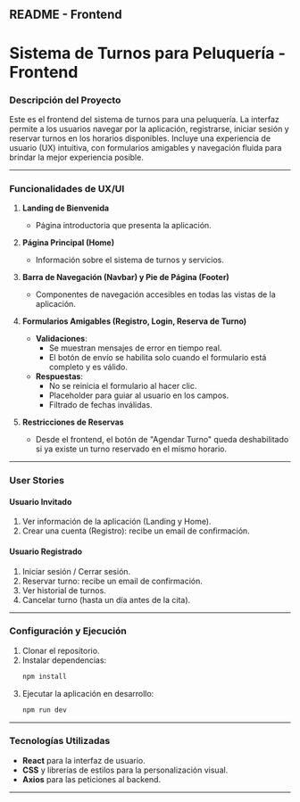 ## README - Frontend

# Sistema de Turnos para Peluquería - Frontend

### Descripción del Proyecto

Este es el frontend del sistema de turnos para una peluquería. La interfaz permite a los usuarios navegar por la aplicación, registrarse, iniciar sesión y reservar turnos en los horarios disponibles. Incluye una experiencia de usuario (UX) intuitiva, con formularios amigables y navegación fluida para brindar la mejor experiencia posible.

---

### Funcionalidades de UX/UI

1. **Landing de Bienvenida**
   - Página introductoria que presenta la aplicación.

2. **Página Principal (Home)**
   - Información sobre el sistema de turnos y servicios.

3. **Barra de Navegación (Navbar) y Pie de Página (Footer)**
   - Componentes de navegación accesibles en todas las vistas de la aplicación.

4. **Formularios Amigables (Registro, Login, Reserva de Turno)**
   - **Validaciones**: 
      - Se muestran mensajes de error en tiempo real.
      - El botón de envío se habilita solo cuando el formulario está completo y es válido.
   - **Respuestas**:
      - No se reinicia el formulario al hacer clic.
      - Placeholder para guiar al usuario en los campos.
      - Filtrado de fechas inválidas.

5. **Restricciones de Reservas**
   - Desde el frontend, el botón de "Agendar Turno" queda deshabilitado si ya existe un turno reservado en el mismo horario.

---

### User Stories

#### Usuario Invitado
1. Ver información de la aplicación (Landing y Home).
2. Crear una cuenta (Registro): recibe un email de confirmación.

#### Usuario Registrado
1. Iniciar sesión / Cerrar sesión.
2. Reservar turno: recibe un email de confirmación.
3. Ver historial de turnos.
4. Cancelar turno (hasta un día antes de la cita).

---

### Configuración y Ejecución

1. Clonar el repositorio.
2. Instalar dependencias: 
   ```bash
   npm install
   ```
3. Ejecutar la aplicación en desarrollo: 
   ```bash
   npm run dev
   ```

---

### Tecnologías Utilizadas

- **React** para la interfaz de usuario.
- **CSS** y librerías de estilos para la personalización visual.
- **Axios** para las peticiones al backend.

---
